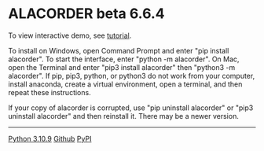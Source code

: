 # ALACORDER beta 6.6.4

To view interactive demo, see [tutorial](https://mybinder.org/v2/gh/sbrobson959/alacorder/d24557d55ab343b334aabaa5fa8d12e950b4297e?urlpath=lab%2Ftree%2FGetting%20Started%20with%20Alacorder.ipynb).

To install on Windows, open Command Prompt and enter "pip install alacorder". To start the interface, enter "python -m alacorder". On Mac, open the Terminal and enter "pip3 install alacorder" then "python3 -m alacorder". If pip, pip3, python, or python3 do not work from your computer, install anaconda, create a virtual environment, open a terminal, and then repeat these instructions.

If your copy of alacorder is corrupted, use "pip uninstall alacorder" or "pip3 uninstall alacorder" and then reinstall it. There may be a newer version.

---

[Python 3.10.9](https://www.python.org/downloads/release/python-3109/)
[Github](https://github.com/sbrobson959/alacorder)
[PyPI](https://pypi.org/project/alacorder/)
